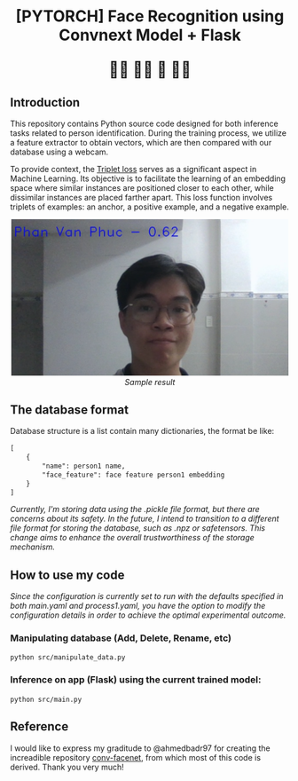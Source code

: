 <h1><p align="center">[PYTORCH] Face Recognition using Convnext Model + Flask</p>
<p align="center">🙋‍♂️ 🙆‍♀️ 🧟 👨‍🦳</p>
</h1>


## Introduction
This repository contains Python source code designed for both inference tasks related to person identification. During the training process, we utilize a feature extractor to obtain vectors, which are then compared with our database using a webcam.

To provide context, the [Triplet loss](https://en.wikipedia.org/wiki/Triplet_loss) serves as a significant aspect in Machine Learning. Its objective is to facilitate the learning of an embedding space where similar instances are positioned closer to each other, while dissimilar instances are placed farther apart. This loss function involves triplets of examples: an anchor, a positive example, and a negative example.

<p align="center">
    <img src="demo/demo-running-result.png", width="500"><br/>
    <i> Sample result </i>
</p>

## The database format
Database structure is a list contain many dictionaries, the format be like: 
```
[
    {
        "name": person1 name,
        "face_feature": face feature person1 embedding
    }
]
```
*Currently, I'm storing data using the .pickle file format, but there are concerns about its safety. In the future, I intend to transition to a different file format for storing the database, such as .npz or safetensors. This change aims to enhance the overall trustworthiness of the storage mechanism.*

## How to use my code

*Since the configuration is currently set to run with the defaults specified in both main.yaml and process1.yaml, you have the option to modify the configuration details in order to achieve the optimal experimental outcome.*

### Manipulating database (Add, Delete, Rename, etc)
    python src/manipulate_data.py

### Inference on app (Flask) using the current trained model: 
    python src/main.py

## Reference
I would like to express my graditude to @ahmedbadr97 for creating the increadible repository [conv-facenet](https://github.com/ahmedbadr97/conv-facenet), from which most of this code is derived. Thank you very much!




